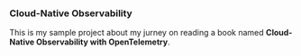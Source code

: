 ### Cloud-Native Observability
This is my sample project about my jurney on reading a book named **Cloud-Native Observability with OpenTelemetry**.
